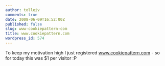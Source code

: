 ```yaml
---
author: tolleiv
comments: true
date: 2008-06-09T16:52:00Z
published: false
slug: www-cookiepattern-com
title: www.cookiepattern.com
wordpress_id: 574
---
```


To keep my motivation high I just registered www.cookiepattern.com - so for today this was $1 per visitor :P
